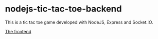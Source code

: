 # nodejs-tic-tac-toe-backend

This is a tic tac toe game developed with NodeJS, Express and Socket.IO.

[The frontend](https://github.com/SayWut/flutter-tic-tac-toe-frontend)
